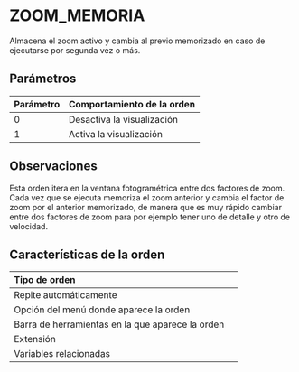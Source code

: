 # ZOOM\_MEMORIA

Almacena el zoom activo y cambia al previo memorizado en caso de ejecutarse por segunda vez o más.

## Parámetros

| Parámetro | Comportamiento de la orden |
| :--- | :--- |
| 0 | Desactiva la visualización |
| 1 | Activa la visualización |

## Observaciones

Esta orden itera en la ventana fotogramétrica entre dos factores de zoom. Cada vez que se ejecuta memoriza el zoom anterior y cambia el factor de zoom por el anterior memorizado, de manera que es muy rápido cambiar entre dos factores de zoom para por ejemplo tener uno de detalle y otro de velocidad.

## Características de la orden

| Tipo de orden |  |
| :--- | :--- |
| Repite automáticamente |  |
| Opción del menú donde aparece la orden |  |
| Barra de herramientas en la que aparece la orden |  |
| Extensión |  |
| Variables relacionadas |  |

